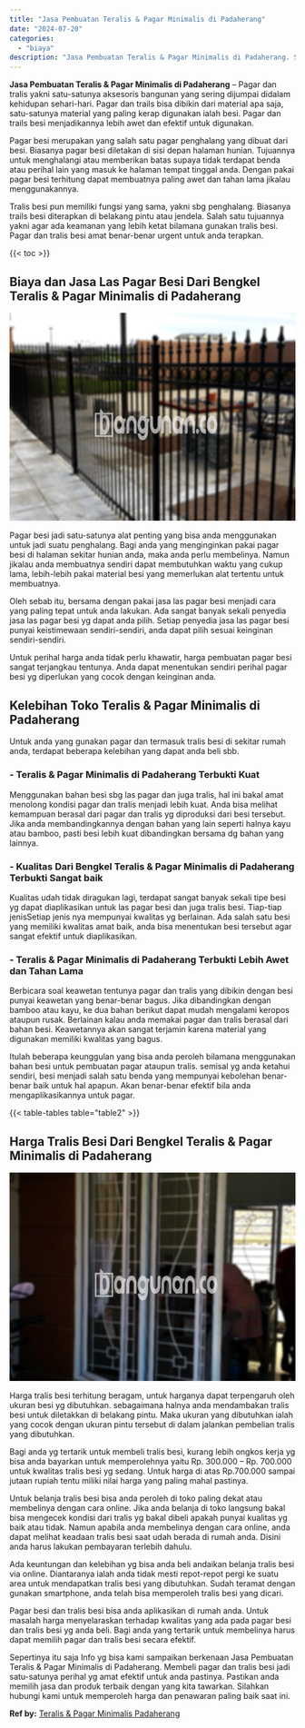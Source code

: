 ```yaml
---
title: "Jasa Pembuatan Teralis & Pagar Minimalis di Padaherang"
date: "2024-07-20"
categories: 
  - "biaya"
description: "Jasa Pembuatan Teralis & Pagar Minimalis di Padaherang. Sepertinya itu saja Info yg bisa kami sampaikan berkenaan Jasa Pembuatan Teralis & Pagar Minimalis di..."
---
```


**Jasa Pembuatan Teralis & Pagar Minimalis di Padaherang** – Pagar dan tralis yakni satu-satunya aksesoris bangunan yang sering dijumpai didalam kehidupan sehari-hari. Pagar dan trails bisa dibikin dari material apa saja, satu-satunya material yang paling kerap digunakan ialah besi. Pagar dan trails besi menjadikannya lebih awet dan efektif untuk digunakan.

Pagar besi merupakan yang salah satu pagar penghalang yang dibuat dari besi. Biasanya pagar besi diletakan di sisi depan halaman hunian. Tujuannya untuk menghalangi atau memberikan batas supaya tidak terdapat benda atau perihal lain yang masuk ke halaman tempat tinggal anda. Dengan pakai pagar besi terhitung dapat membuatnya paling awet dan tahan lama jikalau menggunakannya.

Tralis besi pun memiliki fungsi yang sama, yakni sbg penghalang. Biasanya trails besi diterapkan di belakang pintu atau jendela. Salah satu tujuannya yakni agar ada keamanan yang lebih ketat bilamana gunakan tralis besi. Pagar dan tralis besi amat benar-benar urgent untuk anda terapkan.

{{< toc >}}

## Biaya dan Jasa Las Pagar Besi Dari Bengkel Teralis & Pagar Minimalis di Padaherang

![Jasa Pembuatan Teralis & Pagar Minimalis di Padaherang](/images/pagar-minimalis-murah-06.png)

Pagar besi jadi satu-satunya alat penting yang bisa anda menggunakan untuk jadi suatu penghalang. Bagi anda yang menginginkan pakai pagar besi di halaman sekitar hunian anda, maka anda perlu membelinya. Namun jikalau anda membuatnya sendiri dapat membutuhkan waktu yang cukup lama, lebih-lebih pakai material besi yang memerlukan alat tertentu untuk membuatnya.

Oleh sebab itu, bersama dengan pakai jasa las pagar besi menjadi cara yang paling tepat untuk anda lakukan. Ada sangat banyak sekali penyedia jasa las pagar besi yg dapat anda pilih. Setiap penyedia jasa las pagar besi punyai keistimewaan sendiri-sendiri, anda dapat pilih sesuai keinginan sendiri-sendiri.

Untuk perihal harga anda tidak perlu khawatir, harga pembuatan pagar besi sangat terjangkau tentunya. Anda dapat menentukan sendiri perihal pagar besi yg diperlukan yang cocok dengan keinginan anda.

## Kelebihan Toko Teralis & Pagar Minimalis di Padaherang

Untuk anda yang gunakan pagar dan termasuk tralis besi di sekitar rumah anda, terdapat beberapa kelebihan yang dapat anda beli sbb.

### \- Teralis & Pagar Minimalis di Padaherang Terbukti Kuat

Menggunakan bahan besi sbg las pagar dan juga tralis, hal ini bakal amat menolong kondisi pagar dan tralis menjadi lebih kuat. Anda bisa melihat kemampuan berasal dari pagar dan tralis yg diproduksi dari besi tersebut. Jika anda membandingkannya dengan bahan yang lain seperti halnya kayu atau bamboo, pasti besi lebih kuat dibandingkan bersama dg bahan yang lainnya.

### \- Kualitas Dari Bengkel Teralis & Pagar Minimalis di Padaherang Terbukti Sangat baik

Kualitas udah tidak diragukan lagi, terdapat sangat banyak sekali tipe besi yg dapat diaplikasikan untuk las pagar besi dan juga tralis besi. Tiap-tiap jenisSetiap jenis nya mempunyai kwalitas yg berlainan. Ada salah satu besi yang memiliki kwalitas amat baik, anda bisa menentukan besi tersebut agar sangat efektif untuk diaplikasikan.

### \- Teralis & Pagar Minimalis di Padaherang Terbukti Lebih Awet dan Tahan Lama

Berbicara soal keawetan tentunya pagar dan tralis yang dibikin dengan besi punyai keawetan yang benar-benar bagus. Jika dibandingkan dengan bamboo atau kayu, ke dua bahan berikut dapat mudah mengalami keropos ataupun rusak. Berlainan kalau anda memakai pagar dan tralis berasal dari bahan besi. Keawetannya akan sangat terjamin karena material yang digunakan memiliki kwalitas yang bagus.

Itulah beberapa keunggulan yang bisa anda peroleh bilamana menggunakan bahan besi untuk pembuatan pagar ataupun tralis. semisal yg anda ketahui sendiri, besi menjadi salah satu benda yang mempunyai kebolehan benar-benar baik untuk hal apapun. Akan benar-benar efektif bila anda mengaplikasikannya untuk pagar.

{{< table-tables table="table2" >}}

## Harga Tralis Besi Dari Bengkel Teralis & Pagar Minimalis di Padaherang

![Jasa Pembuatan Teralis & Pagar Minimalis di Padaherang](/images/teralis-minimalis-murah-33.png)

Harga tralis besi terhitung beragam, untuk harganya dapat terpengaruh oleh ukuran besi yg dibutuhkan. sebagaimana halnya anda mendambakan tralis besi untuk diletakkan di belakang pintu. Maka ukuran yang dibutuhkan ialah yang cocok dengan ukuran pintu tersebut di dalam jalankan pembelian tralis yang dibutuhkan.

Bagi anda yg tertarik untuk membeli tralis besi, kurang lebih ongkos kerja yg bisa anda bayarkan untuk memperolehnya yaitu Rp. 300.000 – Rp. 700.000 untuk kwalitas tralis besi yg sedang. Untuk harga di atas Rp.700.000 sampai jutaan rupiah tentu miliki nilai harga yang paling mahal pastinya.

Untuk belanja tralis besi bisa anda peroleh di toko paling dekat atau membelinya dengan cara online. Jika anda belanja di toko langsung bakal bisa mengecek kondisi dari tralis yg bakal dibeli apakah punyai kualitas yg baik atau tidak. Namun apabila anda membelinya dengan cara online, anda dapat melihat keadaan tralis besi saat udah berada di rumah anda. Disini anda harus lakukan pembayaran terlebih dahulu.

Ada keuntungan dan kelebihan yg bisa anda beli andaikan belanja tralis besi via online. Diantaranya ialah anda tidak mesti repot-repot pergi ke suatu area untuk mendapatkan tralis besi yang dibutuhkan. Sudah teramat dengan gunakan smartphone, anda telah bisa memperoleh tralis besi yang dicari.

Pagar besi dan tralis besi bisa anda aplikasikan di rumah anda. Untuk masalah harga menyelaraskan terhadap kwalitas yang ada pada pagar besi dan tralis besi yg anda beli. Bagi anda yang tertarik untuk membelinya harus dapat memilih pagar dan tralis besi secara efektif.

Sepertinya itu saja Info yg bisa kami sampaikan berkenaan Jasa Pembuatan Teralis & Pagar Minimalis di Padaherang. Membeli pagar dan tralis besi jadi satu-satunya perihal yg amat efektif untuk anda pastinya. Pastikan anda memilih jasa dan produk terbaik dengan yang kita tawarkan. Silahkan hubungi kami untuk memperoleh harga dan penawaran paling baik saat ini.

**Ref by:** [Teralis & Pagar Minimalis Padaherang](https://id.wikipedia.org/wiki/Teralis)
